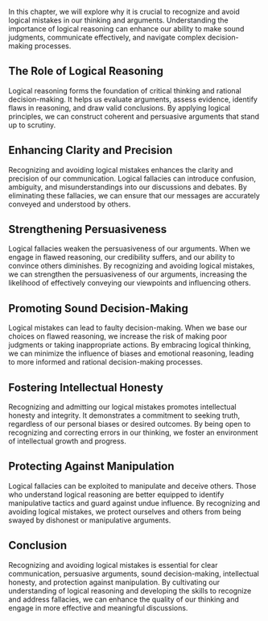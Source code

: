 
In this chapter, we will explore why it is crucial to recognize and avoid logical mistakes in our thinking and arguments. Understanding the importance of logical reasoning can enhance our ability to make sound judgments, communicate effectively, and navigate complex decision-making processes.

The Role of Logical Reasoning
-----------------------------

Logical reasoning forms the foundation of critical thinking and rational decision-making. It helps us evaluate arguments, assess evidence, identify flaws in reasoning, and draw valid conclusions. By applying logical principles, we can construct coherent and persuasive arguments that stand up to scrutiny.

Enhancing Clarity and Precision
-------------------------------

Recognizing and avoiding logical mistakes enhances the clarity and precision of our communication. Logical fallacies can introduce confusion, ambiguity, and misunderstandings into our discussions and debates. By eliminating these fallacies, we can ensure that our messages are accurately conveyed and understood by others.

Strengthening Persuasiveness
----------------------------

Logical fallacies weaken the persuasiveness of our arguments. When we engage in flawed reasoning, our credibility suffers, and our ability to convince others diminishes. By recognizing and avoiding logical mistakes, we can strengthen the persuasiveness of our arguments, increasing the likelihood of effectively conveying our viewpoints and influencing others.

Promoting Sound Decision-Making
-------------------------------

Logical mistakes can lead to faulty decision-making. When we base our choices on flawed reasoning, we increase the risk of making poor judgments or taking inappropriate actions. By embracing logical thinking, we can minimize the influence of biases and emotional reasoning, leading to more informed and rational decision-making processes.

Fostering Intellectual Honesty
------------------------------

Recognizing and admitting our logical mistakes promotes intellectual honesty and integrity. It demonstrates a commitment to seeking truth, regardless of our personal biases or desired outcomes. By being open to recognizing and correcting errors in our thinking, we foster an environment of intellectual growth and progress.

Protecting Against Manipulation
-------------------------------

Logical fallacies can be exploited to manipulate and deceive others. Those who understand logical reasoning are better equipped to identify manipulative tactics and guard against undue influence. By recognizing and avoiding logical mistakes, we protect ourselves and others from being swayed by dishonest or manipulative arguments.

Conclusion
----------

Recognizing and avoiding logical mistakes is essential for clear communication, persuasive arguments, sound decision-making, intellectual honesty, and protection against manipulation. By cultivating our understanding of logical reasoning and developing the skills to recognize and address fallacies, we can enhance the quality of our thinking and engage in more effective and meaningful discussions.
